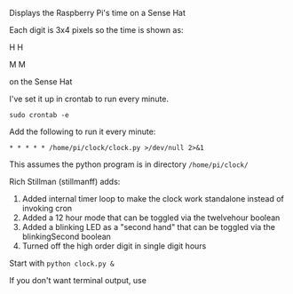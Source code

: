 Displays the Raspberry Pi's time on a Sense Hat

Each digit is 3x4 pixels so the time is shown as:

H H

M M 

on the Sense Hat

I've set it up in crontab to run every minute.

```sudo crontab -e```

Add the following to run it every minute:

```* * * * * /home/pi/clock/clock.py >/dev/null 2>&1```

This assumes the python program is in directory ```/home/pi/clock/```

Rich Stillman (stillmanff) adds:

1. Added internal timer loop to make the clock work standalone instead of invoking cron
2. Added a 12 hour mode that can be toggled via the twelvehour boolean
3. Added a blinking LED as a "second hand" that can be toggled via the blinkingSecond boolean
4. Turned off the high order digit in single digit hours

Start with 
```python clock.py & ```

If you don't want terminal output, use
```python clock.py > /dev/null &
